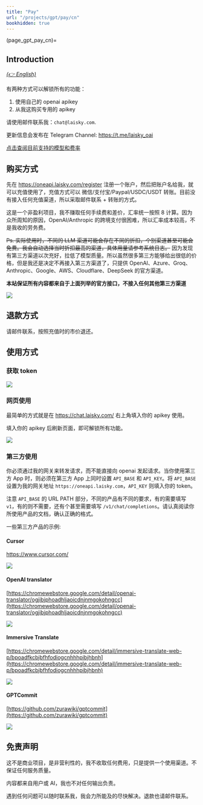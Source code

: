 ```yaml
---
title: "Pay"
url: "/projects/gpt/pay/cn"
bookhidden: true
---
```


(page_gpt_pay_cn)=

## Introduction

_[(👉 English)](@page_gpt_pay)_

有两种方式可以解锁所有的功能：

1. 使用自己的 openai apikey
2. 从我这购买专用的 apikey

请使用邮件联系我：`chat@laisky.com`.

更新信息会发布在 Telegram Channel: <https://t.me/laisky_oai>

[点击查阅目前支持的模型和费率](@gpt_chat_support_models)

## 购买方式

先在 <https://oneapi.laisky.com/register> 注册一个账户，然后把账户名给我，就可以充值使用了，充值方式可以 微信/支付宝/Paypal/USDC/USDT 转账。目前没有接入任何充值渠道，所以采取邮件联系 + 转账的方式。

这是一个非盈利项目，我不赚取任何手续费和差价，汇率统一按照 8 计算。因为众所周知的原因，OpenAI/Anthropic 的跨境支付很困难，所以汇率成本较高，不是我收的劳务费。

~~Ps. 实际使用时，不同的 LLM 渠道可能会存在不同的折扣，个别渠道甚至可能会免费。我会自动选择当时折扣最高的渠道，具体用量请参考系统日志。~~
因为发现有第三方渠道以次充好，拉低了模型质量。所以虽然很多第三方能够给出很低的价格，但是我还是决定不再接入第三方渠道了，只提供 OpenAI、Azure、Groq、Anthropic、Google、AWS、Cloudflare、DeepSeek 的官方渠道。

**本站保证所有内容都来自于上面列举的官方接口，不接入任何其他第三方渠道**

![](https://s3.laisky.com/uploads/2024/03/oneapi-charge.png)

## 退款方式

请邮件联系，按照充值时的市价退还。

## 使用方式

### 获取 token

![](https://s3.laisky.com/uploads/2024/03/create-token.png)

### 网页使用

最简单的方式就是在 <https://chat.laisky.com/> 右上角填入你的 apikey 使用。

填入你的 apikey 后刷新页面，即可解锁所有功能。

![](https://s3.laisky.com/uploads/2023/12/apitoken.png)

### 第三方使用

你必须通过我的网关来转发请求，而不能直接向 openai 发起请求。当你使用第三方 App 时，则必须在第三方 App 上同时设置 `API_BASE` 和 `API_KEY`。将 `API_BASE` 设置为我的网关地址 `https://oneapi.laisky.com`，`API_KEY` 则填入你的 token。

注意 `API_BASE` 的 URL PATH 部分，不同的产品有不同的要求，有的需要填写 `v1`，有的则不需要，还有个甚至需要填写 `/v1/chat/completions`。请认真阅读你所使用产品的文档，确认正确的格式。

一些第三方产品的示例:

#### Cursor

<https://www.cursor.com/>

![](https://s3.laisky.com/uploads/2024/09/cursor.png)

#### OpenAI translator

[https://chromewebstore.google.com/detail/openai-translator/ogjibjphoadhljaoicdnjnmgokohngcc](https://chromewebstore.google.com/detail/openai-translator/ogjibjphoadhljaoicdnjnmgokohngcc)

![](https://s3.laisky.com/uploads/2023/12/openai-translator.png)

#### Immersive Translate

[https://chromewebstore.google.com/detail/immersive-translate-web-p/bpoadfkcbjbfhfodiogcnhhhpibjhbnh](https://chromewebstore.google.com/detail/immersive-translate-web-p/bpoadfkcbjbfhfodiogcnhhhpibjhbnh)

![](https://s3.laisky.com/uploads/2023/12/immersive-translate.png)

#### GPTCommit

[https://github.com/zurawiki/gptcommit](https://github.com/zurawiki/gptcommit)

![](https://s3.laisky.com/uploads/2023/12/gpt-commit.png)

## 免责声明

这不是商业项目，是非营利性的，我不收取任何费用，只是提供一个使用渠道。不保证任何服务质量。

内容都来自用户或 AI，我也不对任何输出负责。

遇到任何问题可以随时联系我，我会力所能及的尽快解决。退款也请邮件联系。
